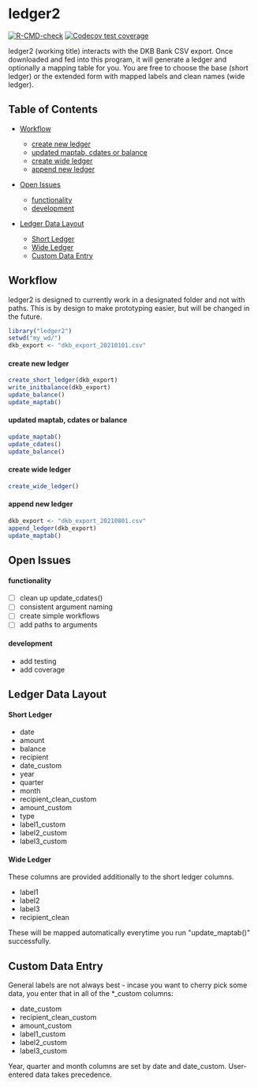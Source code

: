 
# ledger2

<!-- badges: start -->
[![R-CMD-check](https://github.com/tilschuenemann/ledger2/workflows/R-CMD-check/badge.svg)](https://github.com/tilschuenemann/ledger2/actions)
[![Codecov test coverage](https://codecov.io/gh/tilschuenemann/ledger2/branch/main/graph/badge.svg)](https://app.codecov.io/gh/tilschuenemann/ledger2?branch=main)
<!-- badges: end -->

ledger2 (working title) interacts with the DKB Bank CSV export. Once downloaded
and fed into this program, it will generate a ledger and optionally a mapping table for you.
You are free to choose the base (short ledger) or the extended form with mapped labels and clean names (wide ledger).

## Table of Contents
- [Workflow](#workflow)
    + [create new ledger](#create-new-ledger)
    + [updated maptab, cdates or balance](#updated-maptab--cdates-or-balance)
    + [create wide ledger](#create-wide-ledger)
    + [append new ledger](#append-new-ledger)
- [Open Issues](#open-issues)
    + [functionality](#functionality)
    + [development](#development)
- [Ledger Data Layout](#ledger-data-layout)
    + [Short Ledger](#short-ledger)
    + [Wide Ledger](#wide-ledger)

    - [Custom Data Entry](#custom-data-entry)

## Workflow
ledger2 is designed to currently work in a designated folder and not with paths.
This is by design to make prototyping easier, but will be changed in the future.
```r
library("ledger2")
setwd("my_wd/")
dkb_export <- "dkb_export_20210101.csv"
```

#### create new ledger
```r
create_short_ledger(dkb_export)
write_initbalance(dkb_export)
update_balance()
update_maptab()
```

#### updated maptab, cdates or balance
```r
update_maptab()
update_cdates()
update_balance()
```

#### create wide ledger
```r
create_wide_ledger()
```

#### append new ledger
```r
dkb_export <- "dkb_export_20210801.csv"
append_ledger(dkb_export)
update_maptab()
```

## Open Issues
#### functionality
- [ ] clean up update_cdates()
- [ ] consistent argument naming
- [ ] create simple workflows
- [ ] add paths to arguments

#### development
* add testing
* add coverage

## Ledger Data Layout
#### Short Ledger
 * date
 * amount
 * balance
 * recipient
 * date_custom
 * year
 * quarter
 * month
 * recipient_clean_custom
 * amount_custom
 * type
 * label1_custom
 * label2_custom
 * label3_custom

#### Wide Ledger
These columns are provided additionally to the short ledger columns.
* label1
* label2
* label3
* recipient_clean

These will be mapped automatically everytime you run "update_maptab()" successfully.

## Custom Data Entry
General labels are not always best - incase you want to cherry pick some data, you enter that in all of the *_custom columns:
* date_custom
* recipient_clean_custom
* amount_custom
* label1_custom
* label2_custom
* label3_custom

Year, quarter and month columns are set by date and date_custom. User-entered data
takes precedence.
